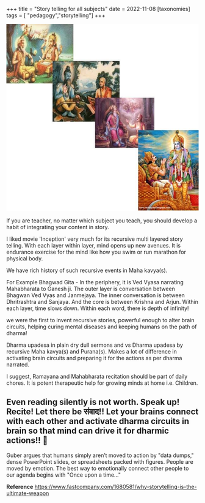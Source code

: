 
+++
title = "Story telling for all subjects"
date = 2022-11-08
[taxonomies]
tags = [ "pedagogy","storytelling"]
+++

![](2022-11-08-08-02-23.png)

If you are teacher, no matter which subject you teach, you should develop a habit of integrating your content in story.

I liked movie 'Inception' very much for its recursive multi layered story telling. With each layer within layer, mind opens up new avenues. It is endurance exercise for the mind like how you swim or run marathon for physical body.


We have rich history of such recursive events in Maha kavya(s).


For Example Bhagwad Gita - In the periphery, it is Ved Vyasa narrating Mahabharata to Ganesh ji. The outer layer is conversation between Bhagwan Ved Vyas and Janmejaya. The inner conversation is between Dhritrashtra and Sanjaya. And the core is between Krishna and Arjun. Within each layer, time slows down. Within each word, there is depth of infinity!


we were the first to invent recursive stories, powerful enough to alter brain circuits, helping curing mental diseases and keeping humans on the path of dharma!


Dharma upadesa  in plain dry dull sermons and vs Dharma upadesa by recursive Maha kavya(s) and Purana(s). Makes a lot of difference in activating brain circuits and preparing it for the actions as per dharma narrated.


I suggest, Ramayana and Mahabharata recitation should be part of daily chores. It is potent therapeutic help for growing minds at home i.e. Children.


Even reading silently is not worth. Speak up! Recite! Let there be संवाद!! Let your brains connect with each other and activate dharma circuits in brain so that mind can drive it for dharmic actions!! 🙂
--------------------------
Guber argues that humans simply aren’t moved to action by "data dumps," dense PowerPoint slides, or spreadsheets packed with figures. People are moved by emotion. The best way to emotionally connect other people to our agenda begins with "Once upon a time…"

**Reference**
https://www.fastcompany.com/1680581/why-storytelling-is-the-ultimate-weapon
